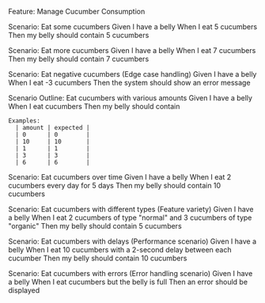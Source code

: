 Feature: Manage Cucumber Consumption

  Scenario: Eat some cucumbers
    Given I have a belly
    When I eat 5 cucumbers
    Then my belly should contain 5 cucumbers

  Scenario: Eat more cucumbers
    Given I have a belly
    When I eat 7 cucumbers
    Then my belly should contain 7 cucumbers

  Scenario: Eat negative cucumbers (Edge case handling)
    Given I have a belly
    When I eat -3 cucumbers
    Then the system should show an error message

  Scenario Outline: Eat cucumbers with various amounts
    Given I have a belly
    When I eat <amount> cucumbers
    Then my belly should contain <expected>

    Examples:
      | amount | expected |
      | 0      | 0        |
      | 10     | 10       |
      | 1      | 1        |
      | 3      | 3        |
      | 6      | 6        |

  Scenario: Eat cucumbers over time
    Given I have a belly
    When I eat 2 cucumbers every day for 5 days
    Then my belly should contain 10 cucumbers

  Scenario: Eat cucumbers with different types (Feature variety)
    Given I have a belly
    When I eat 2 cucumbers of type "normal" and 3 cucumbers of type "organic"
    Then my belly should contain 5 cucumbers

  Scenario: Eat cucumbers with delays (Performance scenario)
    Given I have a belly
    When I eat 10 cucumbers with a 2-second delay between each cucumber
    Then my belly should contain 10 cucumbers

  Scenario: Eat cucumbers with errors (Error handling scenario)
    Given I have a belly
    When I eat cucumbers but the belly is full
    Then an error should be displayed
